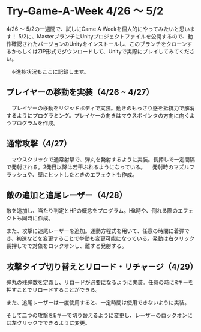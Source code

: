 # Try-Game-A-Week 4/26 ～ 5/2

4/26 ～ 5/2の一週間で、試しにGame A Weekを個人的にやってみたいと思います！
5/2に、MasterブランチにUnityプロジェクトファイルを公開するので、動作確認されたバージョンのUnityをインストールし、このブランチをクローンするかもしくはZIP形式でダウンロードして、Unityで実際にプレイしてみてください。

　↓進捗状況もここに記録します。
## プレイヤーの移動を実装（4/26 ~ 4/27）
　プレイヤーの移動をリジッドボディで実装。動きのもっさり感を抵抗力で解消するようにプログラミング。プレイヤーの向きはマウスポインタの方向に向くようプログラムを作成。

## 通常攻撃（4/27）
　マウスクリックで通常射撃で、弾丸を発射するように実装。長押しで一定間隔で発射される。2発目以降は若干ぶれるようになっている。
　発射時のマズルフラッシュや、壁にヒットしたときのエフェクトも作成。

## 敵の追加と追尾レーザー（4/28）
  敵を追加し、当たり判定とHPの概念をプログラム。Hit時や、倒れる際のエフェクトも同時に作成。
  
  また、攻撃に追尾レーザーを追加。運動方程式を用いて、任意の時間に着弾でき、初速などを変更することで挙動も変更可能になっている。発動は右クリック長押しでで対象をロックオンし、離すと発射する。

## 攻撃タイプ切り替えとリロード・リチャージ（4/29）
  弾丸の残弾数を定義し、リロードが必要になるように実装。任意の時にRキーを押すことでリロードすることができる。
  
  また、追尾レーザーは一度使用すると、一定時間は使用できないように実装。
  
  そして二つの攻撃をEキーで切り替えるように変更し、レーザーのロックオンには左クリックでできるように変更。
